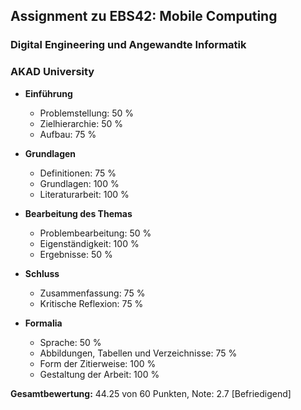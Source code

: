 ## Assignment zu EBS42: Mobile Computing
### Digital Engineering und Angewandte Informatik
### AKAD University

- **Einführung**
   - Problemstellung:                           50 %
   - Zielhierarchie:                            50 %
   - Aufbau:                                    75 %

- **Grundlagen**
   - Definitionen:                              75 %
   - Grundlagen:                               100 %
   - Literaturarbeit:                          100 %

- **Bearbeitung des Themas**
   - Problembearbeitung:                        50 %
   - Eigenständigkeit:                         100 %
   - Ergebnisse:                                50 %

- **Schluss**
   - Zusammenfassung:                           75 %
   - Kritische Reflexion:                       75 %

- **Formalia**
   - Sprache:                                   50 %
   - Abbildungen, Tabellen und Verzeichnisse:   75 %
   - Form der Zitierweise:                     100 %
   - Gestaltung der Arbeit:                    100 %

**Gesamtbewertung:** 44.25 von 60 Punkten, Note: 2.7 [Befriedigend]

